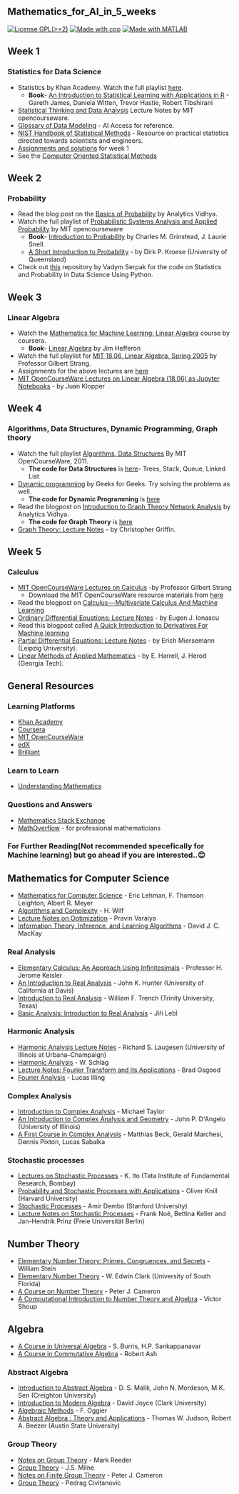 ## Mathematics_for_AI_in_5_weeks


[![License GPL(>=2)](https://img.shields.io/cran/l/devtools.svg)](https://github.com/soumyadip1995/Mathematics_for_AI_in_5_weeks/blob/master/LICENSE)
[![Made with cpp](https://img.shields.io/badge/Made%20with-cpp-green.svg)](https://developerinsider.co/download-turbo-c-for-windows-7-8-8-1-and-windows-10-32-64-bit-full-screen/)
[![Made with MATLAB](https://img.shields.io/badge/Made%20with-MATLAB-red.svg)](https://www.mathworks.com/downloads/)


## Week 1 
### Statistics for Data Science
- Statistics by Khan Academy. Watch the full playlist [here](https://www.youtube.com/watch?v=uhxtUt_-GyM&list=PL1328115D3D8A2566).
  - **Book**- [An Introduction to Statistical Learning with Applications in R](http://www-bcf.usc.edu/~gareth/ISL/ISLR%20First%20Printing.pdf) - Gareth James, 
  Daniela Witten, Trevor Hastie, Robert Tibshirani
- [Statistical Thinking and Data Analysis](https://ocw.mit.edu/courses/sloan-school-of-management/15-075j-statistical-thinking-and-data-analysis-fall-2011/lecture-notes/) Lecture Notes
  by MIT opencourseware.
- [Glossary of Data Modeling](https://web.archive.org/web/20130523134625/http://www.aiaccess.net/e_gm.htm) - AI Access for reference.
- [NIST Handbook of Statistical Methods](http://itl.nist.gov/div898/handbook/index.htm) - Resource 
  on practical statistics directed towards scientists and engineers.
- [Assignments and solutions](https://github.com/soumyadip1995/Mathematics_for_AI_in_5_weeks/tree/master/Week%201%20Assignment) for week 1
- See the [Computer Oriented Statistical Methods](https://github.com/soumyadip1995/Mathematics_for_AI_in_5_weeks/tree/master/Computer%20Oriented%20Statistical%20Methods)

## Week 2
### Probability
- Read the blog post on the [Basics of Probability](https://www.analyticsvidhya.com/blog/2017/02/basic-probability-data-science-with-examples/) by Analytics Vidhya.
- Watch the full playlist of [Probabilistic Systems Analysis and Applied Probability](https://www.youtube.com/watch?v=j9WZyLZCBzs&list=PLUl4u3cNGP61MdtwGTqZA0MreSaDybji8) by MIT opencourseware
  - **Book**- [Introduction to Probability](https://www.dartmouth.edu/~chance/teaching_aids/books_articles/probability_book/amsbook.mac.pdf) by Charles M. Grinstead, J. Laurie Snell.
  - [A Short Introduction to Probability](http://www.maths.uq.edu.au/~kroese/asitp.pdf) - by Dirk P. Kroese (University of Queensland)
- Check out [this](https://github.com/VSerpak/DSE210x-Statistics-and-Probability-in-Data-Science-using-Python) repository by Vadym Serpak for the code on Statistics and Probability in Data Science Using Python.


## Week 3
### Linear Algebra
- Watch the [Mathematics for Machine Learning: Linear Algebra](https://www.coursera.org/learn/linear-algebra-machine-learning) course by coursera.
  - **Book**- [Linear Algebra](http://joshua.smcvt.edu/linearalgebra) by Jim Hefferon
- Watch the full playlist for [MIT 18.06, Linear Algebra, Spring 2005](https://www.youtube.com/watch?v=ZK3O402wf1c&list=PLE7DDD91010BC51F8) by Professor Gilbert Strang.
- Assignments for the above lectures are [here](https://ocw.mit.edu/courses/mathematics/18-06-linear-algebra-spring-2010/assignments/)
- [MIT OpenCourseWare Lectures on Linear Algebra (18.06) as Jupyter Notebooks](https://github.com/juanklopper/MIT_OCW_Linear_Algebra_18_06) - by Juan Klopper
 
 ## Week 4
 ### Algorithms, Data Structures, Dynamic Programming, Graph theory
 - Watch the full playlist [Algorithms, Data Structures](https://www.youtube.com/watch?v=HtSuA80QTyo&list=PLPsbJPZDyPYHF0DJLiXcFKFtebgFlV0ID) By MIT OpenCourseWare, 2011.
   - **The code for Data Structures** is [here](https://github.com/soumyadip1995/Mathematics_for_AI_in_5_weeks/tree/master/Week%204/Data%20Structure)- Trees, Stack, Queue, Linked List
 - [Dynamic programming](https://www.geeksforgeeks.org/dynamic-programming/) by Geeks for Geeks. Try solving the problems as well.
   - **The code for Dynamic Programming** is [here](https://github.com/soumyadip1995/Mathematics_for_AI_in_5_weeks/tree/master/Week%204/Dynamic%20Programming)
 - Read the blogpost on [Introduction to Graph Theory Network Analysis](https://www.analyticsvidhya.com/blog/2018/04/introduction-to-graph-theory-network-analysis-python-codes/) by Analytics Vidhya.
   - **The code for Graph Theory** is [here](https://github.com/soumyadip1995/Mathematics_for_AI_in_5_weeks/tree/master/Week%204/Graph)
 - [Graph Theory: Lecture Notes](http://www.personal.psu.edu/cxg286/Math485.pdf) - by Christopher Griffin.
 
 ## Week 5
 ### Calculus
 - [MIT OpenCourseWare Lectures on Calculus](https://ocw.mit.edu/resources/res-18-001-calculus-online-textbook-spring-2005/textbook/) -by Professor Gilbert Strang
   - Download the MIT OpenCourseWare resource materials from [here](https://ocw.mit.edu/resources/res-18-001-calculus-online-textbook-spring-2005/download-resource-materials/)
 - Read the blogpost on [Calculus — Multivariate Calculus And Machine Learning](https://medium.com/fintechexplained/calculus-multivariate-calculus-and-machine-learning-242b9efcb41c)
 - [Ordinary Differential Equations: Lecture Notes](http://www.cs.bgu.ac.il/~leonid/ode_bio_files/Ionascu_LectNotes.pdf) - by Eugen J. Ionascu
 - Read this blogpost called [ A Quick Introduction to Derivatives For Machine learning](https://towardsdatascience.com/a-quick-introduction-to-derivatives-for-machine-learning-people-3cd913c5cf33)
 - [Partial Differential Equations: Lecture Notes](http://www.math.uni-leipzig.de/~miersemann/pdebook.pdf) -  by Erich Miersemann (Leipzig University).
 - [Linear Methods of Applied Mathematics](http://www.mathphysics.com/pde/) - by E. Harrell, J. Herod (Georgia Tech).
 
 
 ## General Resources

### Learning Platforms

* [Khan Academy](https://www.khanacademy.org/math)
* [Coursera](https://www.coursera.org/courses?query=mathematics&languages=en)
* [MIT OpenCourseWare](http://ocw.mit.edu/courses/mathematics/)
* [edX](https://www.edx.org/course/subject/math)
* [Brilliant](https://brilliant.org/)

### Learn to Learn

* [Understanding Mathematics](https://github.com/nelson-brochado/understanding-math)

### Questions and Answers

* [Mathematics Stack Exchange](http://math.stackexchange.com/)
* [MathOverflow](http://mathoverflow.net/) - for professional mathematicians

 
### For Further Reading(Not recommended specefically for Machine learning) but go ahead if you are interested..😊

## Mathematics for Computer Science

* [Mathematics for Computer Science](https://people.csail.mit.edu/meyer/mcs.pdf) - Eric Lehman, F. Thomson Leighton, Albert R. Meyer
* [Algorithms and Complexity](http://www.math.upenn.edu/%7Ewilf/AlgComp3.html) - H. Wilf
* [Lecture Notes on Optimization](http://people.eecs.berkeley.edu/~varaiya/papers_ps.dir/NOO.pdf) - Pravin Varaiya
* [Information Theory, Inference, and Learning Algorithms](http://www.inference.org.uk/mackay/itila/book.html) - David J. C. MacKay

### Real Analysis

* [Elementary Calculus: An Approach Using Infinitesimals](http://www.math.wisc.edu/~keisler/calc.html) - Professor H. Jerome Keisler
* [An Introduction to Real Analysis](https://www.math.ucdavis.edu/~hunter/intro_analysis_pdf/intro_analysis.pdf) - John K. Hunter (University of California at Davis)
* [Introduction to Real Analysis](http://ramanujan.math.trinity.edu/wtrench/texts/TRENCH_REAL_ANALYSIS.PDF) - William F. Trench (Trinity University, Texas)
* [Basic Analysis: Introduction to Real Analysis](http://www.jirka.org/ra/realanal.pdf) - Jiří Lebl


### Harmonic Analysis

* [Harmonic Analysis Lecture Notes](http://www.math.uiuc.edu/~laugesen/545/545Lectures.pdf) - Richard S. Laugesen (University of Illinois at Urbana–Champaign)
* [Harmonic Analysis](http://www.math.uchicago.edu/~schlag/harmonicnotes.pdf) - W. Schlag
* [Lecture Notes: Fourier Transform and its Applications](https://see.stanford.edu/materials/lsoftaee261/book-fall-07.pdf) - Brad Osgood
* [Fourier Analysis](http://www.reed.edu/physics/courses/Physics331.f08/pdf/Fourier.pdf) - Lucas Illing

### Complex Analysis

* [Introduction to Complex Analysis](http://www.unc.edu/math/Faculty/met/complex.pdf) - Michael Taylor
* [An Introduction to Complex Analysis and Geometry](http://www.math.uiuc.edu/~jpda/jpd-complex-geometry-book-5-refs-bip.pdf) - John P. D'Angelo (University of Illinois)
* [A First Course in Complex Analysis](http://math.sfsu.edu/beck/papers/complex.pdf) - Matthias Beck, Gerald Marchesi, Dennis Pixton, Lucas Sabalka

### Stochastic processes

* [Lectures on Stochastic Processes](http://www.math.tifr.res.in/~publ/ln/tifr24.pdf) - K. Ito (Tata Institute of Fundamental Research, Bombay)
* [Probability and Stochastic Processes with Applications](http://www.math.harvard.edu/~knill/teaching/math144_1994/probability.pdf) - Oliver Knill (Harvard University)
* [Stochastic Processes](http://statweb.stanford.edu/~adembo/math-136/nnotes.pdf) - Amir Dembo (Stanford University)
* [Lecture Notes on Stochastic Processes](http://www.mi.fu-berlin.de/wiki/pub/CompMolBio/MarkovKetten15/stochastic_processes_2011.pdf) - Frank Noé, Bettina Keller and Jan-Hendrik Prinz (Freie Universität Berlin)

## Number Theory

* [Elementary Number Theory: Primes, Congruences, and Secrets](http://wstein.org/ent/ent.pdf) - William Stein
* [Elementary Number Theory](http://www.iiserpune.ac.in/~ayan/MTH312/%28127%29.pdf) - W. Edwin Clark (University of South Florida)
* [A Course on Number Theory](http://www.maths.qmul.ac.uk/~pjc/notes/nt.pdf) - Peter J. Cameron
* [A Computational Introduction to Number Theory and Algebra](http://shoup.net/ntb/ntb-v2.pdf) - Victor Shoup

## Algebra

* [A Course in Universal Algebra](http://www.math.uwaterloo.ca/~snburris/htdocs/ualg.html) - S. Burris, H.P. Sankappanavar
* [A Course in Commutative Algebra](https://faculty.math.illinois.edu/~r-ash/ComAlg.html) - Robert Ash

### Abstract Algebra

* [Introduction to Abstract Algebra](https://people.creighton.edu/~dsm33733/MTH581/Introduction%20to%20Abstract%20Algebra.pdf) - D. S. Malik, John N. Mordeson, M.K. Sen (Creighton University)
* [Introduction to Modern Algebra](http://aleph0.clarku.edu/~djoyce/ma225/algebra.pdf) - David Joyce (Clark University)
* [Algebraic Methods](http://www1.spms.ntu.edu.sg/~frederique/AA11.pdf) - F. Oggier
* [Abstract Algebra : Theory and Applications](http://abstract.ups.edu/download/aata-20150812.pdf) - Thomas W. Judson, Robert A. Beezer (Austin State University)

### Group Theory

* [Notes on Group Theory](https://www2.bc.edu/mark-reeder/Groups.pdf) - Mark Reeder
* [Group Theory](http://www.jmilne.org/math/CourseNotes/GT.pdf) - J.S. Milne
* [Notes on Finite Group Theory](http://www.maths.qmul.ac.uk/~pjc/notes/gt.pdf) - Peter J. Cameron
* [Group Theory](http://www.cns.gatech.edu/GroupTheory/index.html) - Pedrag Civitanovic

 
 
